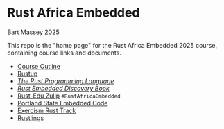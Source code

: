 # Rust Africa Embedded
Bart Massey 2025

This repo is the "home page" for the Rust Africa Embedded
2025 course, containing course links and documents.

* [Course Outline](course-outline.md)
* [Rustup](https://rustup.rs)
* [*The Rust Programming Language*](https://doc.rust-lang.org/book/)
* [*Rust Embedded Discovery Book*](https://rust-embedded.github.io/discovery-mb2)
* [Rust-Edu Zulip](https://zulip.rust-edu.org) `#RustAfricaEmbedded`
* [Portland State Embedded Code](https://github.com/pdx-cs-rust-embedded)
* [Exercism Rust Track](https://exercism.org/tracks/rust)
* [Rustlings](https://rustlings.rust-lang.org/)
